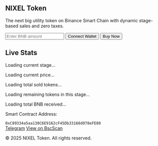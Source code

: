 <!DOCTYPE html>
<html lang="en">
<head>
  <meta charset="UTF-8" />
  <meta name="viewport" content="width=device-width, initial-scale=1.0" />
  <title>NIXEL Token | BSC</title>
  <link href="https://cdn.jsdelivr.net/npm/tailwindcss@2.2.19/dist/tailwind.min.css" rel="stylesheet">
  <link rel="icon" href="favicon.ico" type="image/x-icon">
  <script src="https://cdn.jsdelivr.net/npm/web3@1.8.2/dist/web3.min.js"></script>
</head>
<body class="bg-gray-900 text-white font-sans">

  <!-- Hero Section -->
  <section class="text-center py-20 px-5">
    <h1 class="text-4xl md:text-6xl font-bold text-blue-400">NIXEL Token</h1>
    <p class="mt-4 text-lg md:text-xl text-gray-300 max-w-xl mx-auto">
      The next big utility token on Binance Smart Chain with dynamic stage-based sales and zero taxes.
    </p>
    <div class="mt-8 flex justify-center items-center space-x-4">
      <input
        type="number"
        id="bnbAmount"
        placeholder="Enter BNB amount"
        step="0.001"
        min="0.001"
        class="w-40 px-4 py-2 rounded text-gray-900 font-semibold"
      />
      <button id="connectWallet" class="bg-green-500 hover:bg-green-600 text-white font-bold py-3 px-6 rounded-full transition">Connect Wallet</button>
      <button id="buyButton" class="bg-blue-500 hover:bg-blue-600 text-white font-bold py-3 px-6 rounded-full transition">Buy Now</button>
    </div>
  </section>

  <!-- Live Stats Section -->
  <section class="bg-gray-800 py-16 px-6">
    <div class="max-w-5xl mx-auto text-center">
      <h2 class="text-3xl font-bold mb-8 text-blue-300">Live Stats</h2>
      <div id="stats" class="text-lg space-y-4">
        <p id="stage">Loading current stage...</p>
        <p id="price">Loading current price...</p>
        <p id="sold">Loading total sold tokens...</p>
        <p id="left">Loading remaining tokens in this stage...</p>
        <p id="bnb">Loading total BNB received...</p>
      </div>
    </div>
  </section>

  <footer class="bg-gray-800 py-10 text-center">
    <p class="mb-4">Smart Contract Address:</p>
    <code class="bg-gray-700 p-2 rounded">0xC89334a5aa130C6E9162cF45Db33168d078eFE80</code>
    <div class="mt-6 space-x-4">
      <a href="https://t.me/nixelcommunity" target="_blank" class="text-blue-400 hover:underline">Telegram</a>
      <a href="https://bscscan.com/address/0xC89334a5aa130C6E9162cF45Db33168d078eFE80" target="_blank" class="text-blue-400 hover:underline">View on BscScan</a>
    </div>
    <p class="mt-6 text-sm text-gray-400">© 2025 NIXEL Token. All rights reserved.</p>
  </footer>

  <script>
    // Wallet connection
    let web3;
    let userAccount;

    async function connectWallet() {
      if (window.ethereum) {
        web3 = new Web3(window.ethereum);
        try {
          const accounts = await ethereum.request({ method: 'eth_requestAccounts' });
          userAccount = accounts[0];
          document.getElementById('connectWallet').textContent = 'Connected';
          console.log("Wallet connected:", userAccount);
        } catch (error) {
          alert('Wallet connection denied');
        }
      } else {
        alert('Please install MetaMask');
      }
    }

    document.getElementById('connectWallet').addEventListener('click', connectWallet);

    async function buyToken() {
      if (!web3 || !userAccount) {
        alert('Please connect your wallet first.');
        return;
      }
      const contractAddress = '0xC89334a5aa130C6E9162cF45Db33168d078eFE80';
      const bnbInput = document.getElementById('bnbAmount').value;
      if (!bnbInput || isNaN(bnbInput) || Number(bnbInput) <= 0) {
        alert('Please enter a valid BNB amount greater than 0.');
        return;
      }

      try {
        const tx = await web3.eth.sendTransaction({
          from: userAccount,
          to: contractAddress,
          value: web3.utils.toWei(bnbInput, 'ether')
        });
        console.log("Transaction sent:", tx);
        alert("Purchase successful!");
      } catch (error) {
        console.error(error);
        alert("Transaction failed.");
      }
    }

    document.getElementById('buyButton').addEventListener('click', buyToken);

    // تحديث بيانات التوكن (ثابتة حتى الآن)
    const stage1Cap = 2000000000;
    const stage2Cap = 1500000000;
    const stage3Cap = 500000000;
    const totalSold = 650000000;
    const bnbReceived = 61750;

    let stage, price, remaining;

    if (totalSold < stage1Cap) {
      stage = 'Stage 1';
      price = '$0.000095';
      remaining = stage1Cap - totalSold;
    } else if (totalSold < stage1Cap + stage2Cap) {
      stage = 'Stage 2';
      price = '$0.0005';
      remaining = stage1Cap + stage2Cap - totalSold;
    } else {
      stage = 'Stage 3';
      price = '$0.00085';
      remaining = stage1Cap + stage2Cap + stage3Cap - totalSold;
    }

    document.getElementById('stage').textContent = `Current Stage: ${stage}`;
    document.getElementById('price').textContent = `Current Price: ${price}`;
    document.getElementById('sold').textContent = `Total Sold Tokens: ${totalSold.toLocaleString()} NIX`;
    document.getElementById('left').textContent = `Remaining in This Stage: ${remaining.toLocaleString()} NIX`;
    document.getElementById('bnb').textContent = `Total BNB Value Received: ~$${bnbReceived.toLocaleString()}`;
  </script>
</body>
</html>
